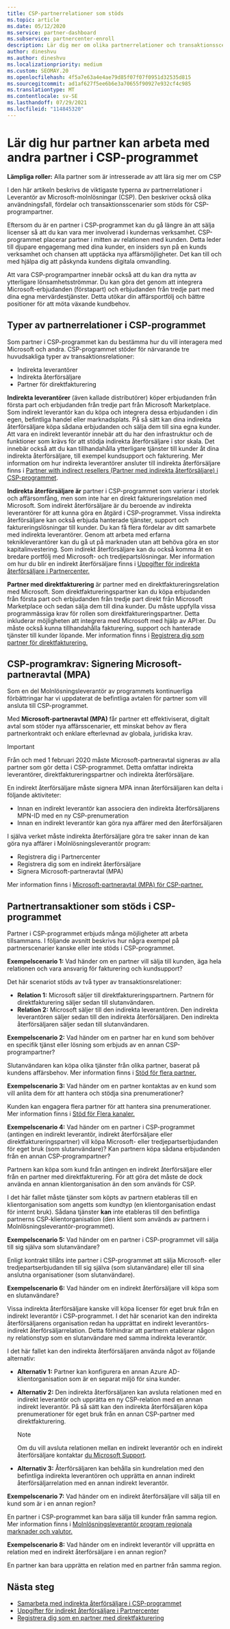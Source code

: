 ```yaml
---
title: CSP-partnerrelationer som stöds
ms.topic: article
ms.date: 05/12/2020
ms.service: partner-dashboard
ms.subservice: partnercenter-enroll
description: Lär dig mer om olika partnerrelationer och transaktionsscenarier som stöds för partner i CSP-programmet.
author: dineshvu
ms.author: dineshvu
ms.localizationpriority: medium
ms.custom: SEOMAY.20
ms.openlocfilehash: 4f5a7e63a4e4ae79d85f07f07f0951d32535d815
ms.sourcegitcommit: ad1af627f5ee6b6e3a70655f90927e932cf4c985
ms.translationtype: MT
ms.contentlocale: sv-SE
ms.lasthandoff: 07/29/2021
ms.locfileid: "114845320"
---
```

# <a name="learn-how-partners-can-work-with-other-partners-in-the-csp-program"></a>Lär dig hur partner kan arbeta med andra partner i CSP-programmet

**Lämpliga roller:** Alla partner som är intresserade av att lära sig mer om CSP

I den här artikeln beskrivs de viktigaste typerna av partnerrelationer i Leverantör av Microsoft-molnlösningar (CSP). Den beskriver också olika användningsfall, fördelar och transaktionsscenarier som stöds för CSP-programpartner.

Eftersom du är en partner i CSP-programmet kan du gå längre än att sälja licenser så att du kan vara mer involverad i kundernas verksamhet. CSP-programmet placerar partner i mitten av relationen med kunden. Detta leder till djupare engagemang med dina kunder, en insiders syn på en kunds verksamhet och chansen att upptäcka nya affärsmöjligheter. Det kan till och med hjälpa dig att påskynda kundens digitala omvandling.

Att vara CSP-programpartner innebär också att du kan dra nytta av ytterligare lönsamhetsströmmar. Du kan göra det genom att integrera Microsoft-erbjudanden (förstapart) och erbjudanden från tredje part med dina egna mervärdestjänster. Detta utökar din affärsportfölj och bättre positioner för att möta växande kundbehov.

## <a name="types-of-partner-relationships-in-the-csp-program"></a>Typer av partnerrelationer i CSP-programmet

Som partner i CSP-programmet kan du bestämma hur du vill interagera med Microsoft och andra. CSP-programmet stöder för närvarande tre huvudsakliga typer av transaktionsrelationer:

- Indirekta leverantörer
- Indirekta återförsäljare
- Partner för direktfakturering

**Indirekta leverantörer** (även kallade distributörer) köper erbjudanden från första part och erbjudanden från tredje part från Microsoft Marketplace. Som indirekt leverantör kan du köpa och integrera dessa erbjudanden i din egen, befintliga handel eller marknadsplats. På så sätt kan dina indirekta återförsäljare köpa sådana erbjudanden och sälja dem till sina egna kunder. Att vara en indirekt leverantör innebär att du har den infrastruktur och de funktioner som krävs för att stödja indirekta återförsäljare i stor skala. Det innebär också att du kan tillhandahålla ytterligare tjänster till kunder åt dina indirekta återförsäljare, till exempel kundsupport och fakturering. Mer information om hur indirekta leverantörer ansluter till indirekta återförsäljare finns i [Partner with indirect resellers (Partner med indirekta återförsäljare) i CSP-programmet](indirect-provider-tasks-in-partner-center.md).

**Indirekta återförsäljare är** partner i CSP-programmet som varierar i storlek och affärsomfång, men som inte har en direkt faktureringsrelation med Microsoft. Som indirekt återförsäljare är du beroende av indirekta leverantörer för att kunna göra en åtgärd i CSP-programmet. Vissa indirekta återförsäljare kan också erbjuda hanterade tjänster, support och faktureringslösningar till kunder. Du kan få flera fördelar av ditt samarbete med indirekta leverantörer. Genom att arbeta med erfarna teknikleverantörer kan du gå ut på marknaden utan att behöva göra en stor kapitalinvestering. Som indirekt återförsäljare kan du också komma åt en bredare portfölj med Microsoft- och tredjepartslösningar. Mer information om hur du blir en indirekt återförsäljare finns i [Uppgifter för indirekta återförsäljare i Partnercenter.](indirect-reseller-tasks-in-partner-center.md)

**Partner med direktfakturering** är partner med en direktfaktureringsrelation med Microsoft. Som direktfaktureringspartner kan du köpa erbjudanden från första part och erbjudanden från tredje part direkt från Microsoft Marketplace och sedan sälja dem till dina kunder. Du måste uppfylla vissa programmässiga krav för rollen som direktfaktureringspartner. Detta inkluderar möjligheten att integrera med Microsoft med hjälp av API:er. Du måste också kunna tillhandahålla fakturering, support och hanterade tjänster till kunder löpande. Mer information finns i [Registrera dig som partner för direktfakturering.](enrolling-in-the-csp-program.md#enroll-as-a-direct-bill-partner)

## <a name="csp-program-requirements-signing-the-microsoft-partner-agreement-mpa"></a>CSP-programkrav: Signering Microsoft-partneravtal (MPA)

Som en del Molnlösningsleverantör av programmets kontinuerliga förbättringar har vi uppdaterat de befintliga avtalen för partner som vill ansluta till CSP-programmet.

Med **Microsoft-partneravtal (MPA)** får partner ett effektiviserat, digitalt avtal som stöder nya affärsscenarier, ett minskat behov av flera partnerkontrakt och enklare efterlevnad av globala, juridiska krav.

>[!IMPORTANT]
> Från och med 1 februari 2020 måste Microsoft-partneravtal signeras av alla partner som gör detta i CSP-programmet. Detta omfattar indirekta leverantörer, direktfaktureringspartner och indirekta återförsäljare.

En indirekt återförsäljare måste signera MPA innan återförsäljaren kan delta i följande aktiviteter:

- Innan en indirekt leverantör kan associera den indirekta återförsäljarens MPN-ID med en ny CSP-prenumeration
- Innan en indirekt leverantör kan göra nya affärer med den återförsäljaren

I själva verket måste indirekta återförsäljare göra tre saker innan de kan göra nya affärer i Molnlösningsleverantör program:

- Registrera dig i Partnercenter
- Registrera dig som en indirekt återförsäljare
- Signera Microsoft-partneravtal (MPA)

Mer information finns i [Microsoft-partneravtal (MPA) för CSP-partner.](microsoft-partner-agreement.md)

## <a name="supported-partner-transactions-in-the-csp-program"></a>Partnertransaktioner som stöds i CSP-programmet

Partner i CSP-programmet erbjuds många möjligheter att arbeta tillsammans. I följande avsnitt beskrivs hur några exempel på partnerscenarier kanske eller inte stöds i CSP-programmet.

**Exempelscenario 1:** Vad händer om en partner vill sälja till kunden, äga hela relationen och vara ansvarig för fakturering och kundsupport?

Det här scenariot stöds av två typer av transaktionsrelationer:

- **Relation 1:** Microsoft säljer till direktfaktureringspartnern. Partnern för direktfakturering säljer sedan till slutanvändaren.<br>
- **Relation 2:** Microsoft säljer till den indirekta leverantören. Den indirekta leverantören säljer sedan till den indirekta återförsäljaren. Den indirekta återförsäljaren säljer sedan till slutanvändaren.</br>

**Exempelscenario 2:** Vad händer om en partner har en kund som behöver en specifik tjänst eller lösning som erbjuds av en annan CSP-programpartner?

Slutanvändaren kan köpa olika tjänster från olika partner, baserat på kundens affärsbehov. Mer information finns i [Stöd för flera partner.](multipartner.md)

**Exempelscenario 3:** Vad händer om en partner kontaktas av en kund som vill anlita dem för att hantera och stödja sina prenumerationer?

Kunden kan engagera flera partner för att hantera sina prenumerationer. Mer information finns i [Stöd för Flera kanaler.](multichannel.md)

**Exempelscenario 4:** Vad händer om en partner i CSP-programmet (antingen en indirekt leverantör, indirekt återförsäljare eller direktfaktureringspartner) vill köpa Microsoft- eller tredjepartserbjudanden för eget bruk (som slutanvändare)? Kan partnern köpa sådana erbjudanden från en annan CSP-programpartner?

Partnern kan köpa som kund från antingen en indirekt återförsäljare eller från en partner med direktfakturering. För att göra det måste de dock använda en annan klientorganisation än den som används för CSP.

I det här fallet måste tjänster som köpts av partnern etableras till en klientorganisation som angetts som kundtyp (en klientorganisation endast för internt bruk). Sådana tjänster **kan** inte etableras till den befintliga partnerns CSP-klientorganisation (den klient som används av partnern i Molnlösningsleverantör-programmet).</br>

**Exempelscenario 5:** Vad händer om en partner i CSP-programmet vill sälja till sig själva som slutanvändare?

Enligt kontrakt tillåts inte partner i CSP-programmet att sälja Microsoft- eller tredjepartserbjudanden till sig själva (som slutanvändare) eller till sina anslutna organisationer (som slutanvändare).

**Exempelscenario 6:** Vad händer om en indirekt återförsäljare vill köpa som en slutanvändare?

Vissa indirekta återförsäljare kanske vill köpa licenser för eget bruk från en indirekt leverantör i CSP-programmet. I det här scenariot kan den indirekta återförsäljarens organisation redan ha upprättat en indirekt leverantörs-indirekt återförsäljarrelation. Detta förhindrar att partnern etablerar någon ny relationstyp som en slutanvändare med samma indirekta leverantör.

I det här fallet kan den indirekta återförsäljaren använda något av följande alternativ:

- **Alternativ 1:** Partner kan konfigurera en annan Azure AD-klientorganisation som är en separat miljö för sina kunder.

- **Alternativ 2:** Den indirekta återförsäljaren kan avsluta relationen med en indirekt leverantör och upprätta en ny CSP-relation med en annan indirekt leverantör. På så sätt kan den indirekta återförsäljaren köpa prenumerationer för eget bruk från en annan CSP-partner med direktfakturering.

   >[!NOTE]
   >Om du vill avsluta relationen mellan en indirekt leverantör och en indirekt återförsäljare kontaktar [du Microsoft Support](support-from-microsoft.md).

- **Alternativ 3:** Återförsäljaren kan behålla sin kundrelation med den befintliga indirekta leverantören och upprätta en annan indirekt återförsäljarrelation med en annan indirekt leverantör.

**Exempelscenario 7:** Vad händer om en indirekt återförsäljare vill sälja till en kund som är i en annan region?

En partner i CSP-programmet kan bara sälja till kunder från samma region. Mer information finns i [Molnlösningsleverantör program regionala marknader och valutor.](regional-authorization-overview.md)

**Exempelscenario 8:** Vad händer om en indirekt leverantör vill upprätta en relation med en indirekt återförsäljare i en annan region?

En partner kan bara upprätta en relation med en partner från samma region.

## <a name="next-steps"></a>Nästa steg

- [Samarbeta med indirekta återförsäljare i CSP-programmet](indirect-provider-tasks-in-partner-center.md)
- [Uppgifter för indirekt återförsäljare i Partnercenter](indirect-reseller-tasks-in-partner-center.md)
- [Registrera dig som en partner med direktfakturering](enrolling-in-the-csp-program.md#enroll-as-a-direct-bill-partner)